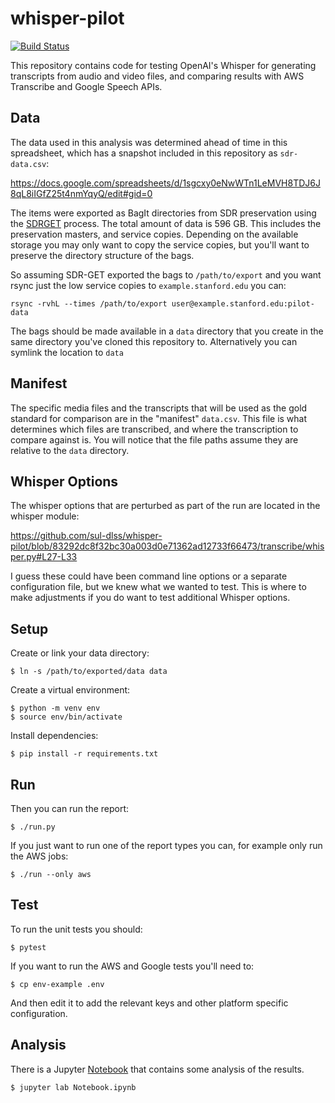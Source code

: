 # whisper-pilot
 
[![Build Status](https://github.com/sul-dlss/whisper-pilot/actions/workflows/test.yml/badge.svg)](https://github.com/sul-dlss/whisper-pilot/actions/workflows/test.yml)

This repository contains code for testing OpenAI's Whisper for generating transcripts from audio and video files, and comparing results with AWS Transcribe and Google Speech APIs.

## Data

The data used in this analysis was determined ahead of time in this spreadsheet, which has a snapshot included in this repository as `sdr-data.csv`:

https://docs.google.com/spreadsheets/d/1sgcxy0eNwWTn1LeMVH8TDJ6J8qL8iIGfZ25t4nmYqyQ/edit#gid=0

The items were exported as BagIt directories from SDR preservation using the [SDRGET](https://consul.stanford.edu/pages/viewpage.action?pageId=1646529897) process. The total amount of data is 596 GB. This includes the preservation masters, and service copies. Depending on the available storage you may only want to copy the service copies, but you'll want to preserve the directory structure of the bags.

So assuming SDR-GET exported the bags to `/path/to/export` and you want rsync just the low service copies to `example.stanford.edu` you can:

```
rsync -rvhL --times /path/to/export user@example.stanford.edu:pilot-data
```

The bags should be made available in a `data` directory that you create in the same directory you've cloned this repository to. Alternatively you can symlink the location to `data`

## Manifest

The specific media files and the transcripts that will be used as the gold standard for comparison are in the "manifest" `data.csv`. This file is what determines which files are transcribed, and where the transcription to compare against is. You will notice that the file paths assume they are relative to the `data` directory.

## Whisper Options

The whisper options that are perturbed as part of the run are located in the whisper module:

https://github.com/sul-dlss/whisper-pilot/blob/83292dc8f32bc30a003d0e71362ad12733f66473/transcribe/whisper.py#L27-L33

I guess these could have been command line options or a separate configuration file, but we knew what we wanted to test. This is where to make adjustments if you do want to test additional Whisper options.

## Setup

Create or link your data directory:

```
$ ln -s /path/to/exported/data data
```

Create a virtual environment:

```
$ python -m venv env
$ source env/bin/activate
```

Install dependencies:

```
$ pip install -r requirements.txt
```

## Run

Then you can run the report:

```
$ ./run.py
```

If you just want to run one of the report types you can, for example only run the AWS jobs:

```
$ ./run --only aws
```

## Test

To run the unit tests you should:

```
$ pytest
```

If you want to run the AWS and Google tests you'll need to:

```
$ cp env-example .env
```

And then edit it to add the relevant keys and other platform specific configuration.

## Analysis

There is a Jupyter [Notebook](https://github.com/sul-dlss/whisper-pilot/blob/main/Notebook.ipynb) that contains some analysis of the results.

```
$ jupyter lab Notebook.ipynb
```

